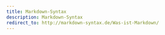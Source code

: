 ```yaml
---
title: Markdown-Syntax
description: Markdown-Syntax
redirect_to: http://markdown-syntax.de/Was-ist-Markdown/
---
```

